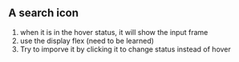 ## A search icon
1. when it is in the hover status, it will show the input frame
2. use the display flex (need to be learned)
3. Try to imporve it by clicking it to change status instead of hover